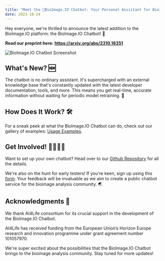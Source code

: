 ```yaml
---
title: "Meet the 🦒BioImage.IO Chatbot: Your Personal Assistant for BioImage Analysis🤖🔬"
date: 2023-10-24
---
```


Hey everyone, we're thrilled to announce the latest addition to the BioImage.IO platform: the BioImage.IO Chatbot! 🎉

**Read our preprint here: https://arxiv.org/abs/2310.18351**

![BioImage.IO Chatbot Screenshot](https://raw.githubusercontent.com/bioimage-io/bioimageio-chatbot/main/docs/screenshots/chatbot-animation.gif)


## What's New? 🆕
The chatbot is no ordinary assistant. It's supercharged with an external knowledge base that's constantly updated with the latest developer documentation, tools, and more. This means you get real-time, accurate information without waiting for periodic model retraining. 🔄

## How Does It Work? 🛠
For a sneak peek at what the BioImage.IO Chatbot can do, check out our gallery of examples: [Usage Examples](https://github.com/bioimage-io/bioimageio-chatbot/blob/main/docs/usage-example.md).

## Get Involved! 🙋‍♀️🙋‍♂️
Want to set up your own chatbot? Head over to our [Github Repository](https://github.com/bioimage-io/bioimageio-chatbot) for all the details. 

We're also on the hunt for early testers! If you're keen, sign up using this [form](https://forms.gle/fEnj68Rxut1VUX1Y8). Your feedback will be invaluable as we aim to create a public chatbot service for the bioimage analysis community. 🌏

## Acknowledgments 🙏

We thank AI4Life consortium for its crucial support in the development of the BioImage.IO Chatbot. 

AI4Life has received funding from the European Union’s Horizon Europe research and innovation programme under grant agreement number 101057970.

We're super excited about the possibilities that the BioImage.IO Chatbot brings to the bioimage analysis community. Stay tuned for more updates!
